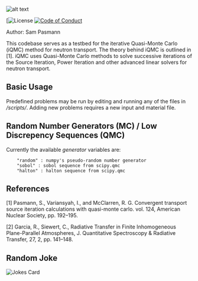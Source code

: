 ![alt text](https://raw.githubusercontent.com/spasmann/iQMC/main/post_process/figures/iQMC_logo_2.png)

[![License](https://img.shields.io/github/license/spasmann/iQMC)
[![Code of Conduct](https://img.shields.io/badge/code%20of%20conduct-contributor%20covenant-green.svg)](https://www.contributor-covenant.org/version/2/1/code_of_conduct/code_of_conduct.md)

Author: Sam Pasmann

This codebase serves as a testbed for the iterative Quasi-Monte Carlo (iQMC) method for neutron transport.
The theory behind iQMC is outlined in [1]. iQMC uses Quasi-Monte Carlo 
methods to solve successive iterations of the Source Iteration, Power Iteration and other advanced
linear solvers for neutron transport.
 
## Basic Usage 

Predefined problems may be run by editing and running any of the files in */scripts/*.
Adding new problems requires a new input and material file.


## Random Number Generators (MC) / Low Discrepency Sequences (QMC)

Currently the available *generator* variables are:
```
    "random" : numpy's pseudo-random number generator
    "sobol" : sobol sequence from scipy.qmc
    "halton" : halton sequence from scipy.qmc
```


## References 

[1] Pasmann, S., Variansyah, I., and McClarren, R. G. Convergent transport 
    source iteration calculations with quasi-monte carlo. vol. 124,
    American Nuclear Society, pp. 192–195.
    
[2] Garcia, R., Siewert, C., Radiative Transfer in Finite Inhomogeneous 
    Plane-Parallel Atmospheres, J. Quantitative Spectroscopy & Radiative 
    Transfer, 27, 2, pp. 141–148.
    
## Random Joke
![Jokes Card](https://readme-jokes.vercel.app/api)

